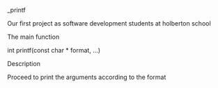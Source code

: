 _printf

Our first project as software development students at holberton school

The main function

int printf(const char * format, ...)

Description

Proceed to print the arguments according to the format

